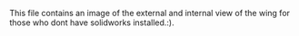 This file contains an image of the external and internal view of the wing for those who dont have solidworks installed.:).
